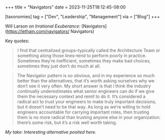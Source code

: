 +++
title = "Navigators"
date = 2023-11-25T18:12:45-08:00

[taxonomies]
tag = ["Dev", "Leadership", "Management"]
via = ["Blog"]
+++

Will Larson on _Irrational Exuberance:_ [Navigators](https://lethain.com/navigators/ Navigators)

<!-- more -->

Key quotes:

> I find that centralized groups–typically called the Architecture Team or something along those lines–tend to perform poorly in practice. Sometimes they’re inefficient, sometimes they make bad choices, sometimes they just don’t do much at all.

> The Navigator pattern is so obvious, and in my experience so much better than the alternatives, that it’s worth asking ourselves why we don’t see it very often. My short answer is that I think the industry continually underestimates what senior engineers can do if we give them the necessary context and remit to do it. It’s considered a radical act to trust your engineers to make truly important decisions, but it doesn’t need to be that way. As long as we’re willing to hold engineers accountable for carrying important roles, then trusting them is no more radical than trusting anyone else in your organization: there’s some risk, but it’s a risk well worth taking.

_My take: Interesting alternative posited here._
